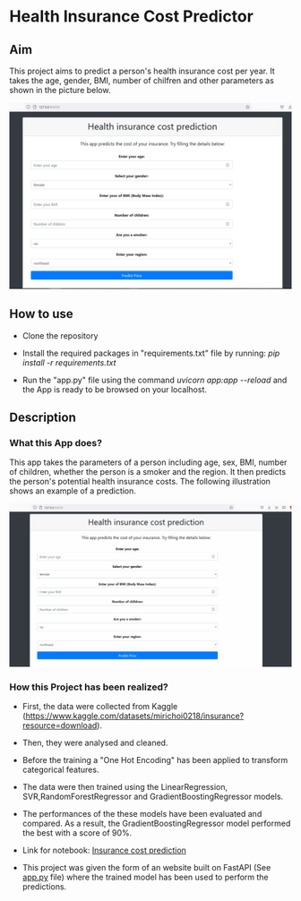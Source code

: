 # Health Insurance Cost Predictor

## Aim
This project aims to predict a person's health insurance cost per year. It takes the age, gender, BMI, number of chilfren and other parameters as shown in the picture below.

![](Insurance_pic.PNG)

## How to use
- Clone the repository 

- Install the required packages in "requirements.txt" file by running: *pip install -r requirements.txt*

- Run the "app.py" file using the command  *uvicorn app:app --reload* and the App is ready to be browsed on your localhost.


## Description

### What this App does?
This app takes the parameters of a person including age, sex, BMI, number of children, whether the person is a smoker and the region. It then predicts the person's potential health insurance costs. The following illustration shows an example of a prediction.

![](insurane_pred.gif)

### How this Project has been realized?
- First, the data were collected from Kaggle (https://www.kaggle.com/datasets/mirichoi0218/insurance?resource=download).

- Then, they were analysed and cleaned. 

- Before the training a "One Hot Encoding" has been applied to transform categorical features.

- The data were then trained using the  LinearRegression, SVR,RandomForestRegressor and GradientBoostingRegressor models.

- The performances of the these models have been evaluated and compared. As a result, the GradientBoostingRegressor model performed the best with a score of 90%.

- Link for notebook:  [Insurance cost prediction](https://github.com/DanielleOriane/Machine_Learning_project/blob/main/insurance_cost_prediction.ipynb)

- This project was given the form of an website built on FastAPI (See [app.py](https://github.com/DanielleOriane/Machine_Learning_project/blob/main/app.py) file) where the trained model has been used to perform the predictions.


